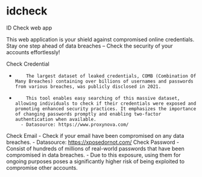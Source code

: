 # idcheck
ID Check web app

 This web application is your shield against compromised online credentials. Stay one step ahead of data breaches – Check the security of your accounts effortlessly!
        
Check Credential
-         The largest dataset of leaked credentials, COMB (Combination Of Many Breaches) containing over billions of usernames and passwords from various breaches, was publicly disclosed in 2021.
-         This tool enables easy searching of this massive dataset, allowing individuals to check if their credentials were exposed and promoting enhanced security practices. It emphasizes the importance of changing passwords promptly and enabling two-factor authentication when available. 
        - Datasource: https://www.proxynova.com/
Check Email
        - Check if your email have been compromised on any data breaches.
        - Datasource: https://xposedornot.com/
Check Password
        - Consist of hundreds of millions of real-world passwords that have been compromised in data breaches. 
        - Due to this exposure, using them for ongoing purposes poses a significantly higher risk of being exploited to compromise other accounts.
        
